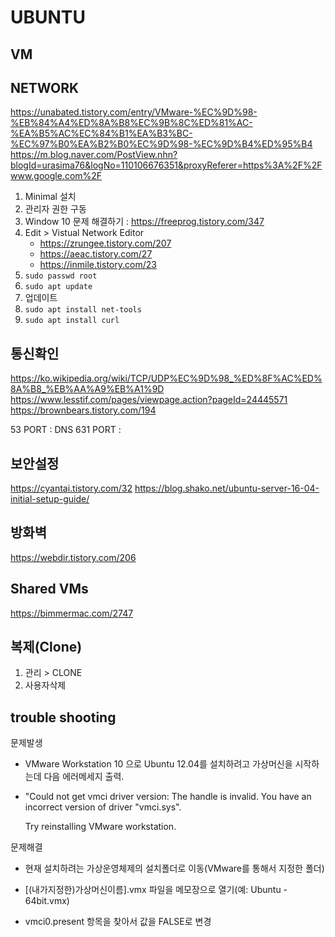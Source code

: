 # UBUNTU

## VM

## NETWORK

<https://unabated.tistory.com/entry/VMware-%EC%9D%98-%EB%84%A4%ED%8A%B8%EC%9B%8C%ED%81%AC-%EA%B5%AC%EC%84%B1%EA%B3%BC-%EC%97%B0%EA%B2%B0%EC%9D%98-%EC%9D%B4%ED%95%B4>
<https://m.blog.naver.com/PostView.nhn?blogId=urasima76&logNo=110106676351&proxyReferer=https%3A%2F%2Fwww.google.com%2F>

1. Minimal 설치
2. 관리자 권한 구동
3. Window 10 문제 해결하기 : <https://freeprog.tistory.com/347>
4. Edit > Vistual Network Editor
    - <https://zrungee.tistory.com/207>
    - <https://aeac.tistory.com/27>
    - <https://inmile.tistory.com/23>
5. `sudo passwd root`
6. `sudo apt update`
7. 업데이트
8. `sudo apt install net-tools`
9. `sudo apt install curl`

## 통신확인

<https://ko.wikipedia.org/wiki/TCP/UDP%EC%9D%98_%ED%8F%AC%ED%8A%B8_%EB%AA%A9%EB%A1%9D>
<https://www.lesstif.com/pages/viewpage.action?pageId=24445571>
<https://brownbears.tistory.com/194>

53 PORT : DNS
631 PORT :

## 보안설정

<https://cyantai.tistory.com/32>
<https://blog.shako.net/ubuntu-server-16-04-initial-setup-guide/>

## 방화벽

<https://webdir.tistory.com/206>


## Shared VMs

<https://bimmermac.com/2747>


## 복제(Clone)

1. 관리 > CLONE
2. 사용자삭제 

## trouble shooting

문제발생
- VMware Workstation 10 으로 Ubuntu 12.04를 설치하려고 가상머신을 시작하는데 다음 에러메세지 출력.

- "Could not get vmci driver version: The handle is invalid.  You have an incorrect version of driver "vmci.sys". 

   Try reinstalling VMware workstation.

문제해결
- 현재 설치하려는 가상운영체제의 설치폴더로 이동(VMware를 통해서 지정한 폴더)

- [(내가지정한)가상머신이름].vmx 파일을 메모장으로 열기(예: Ubuntu - 64bit.vmx)

- vmci0.present 항목을 찾아서 값을 FALSE로 변경